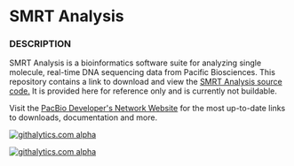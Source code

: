 SMRT Analysis
=============


### DESCRIPTION

SMRT Analysis is a bioinformatics software suite for analyzing single molecule, real-time DNA sequencing data from Pacific Biosciences.  This repository contains a link to download and view the [SMRT Analysis source code.](http://files.pacb.com/software/smrtanalysis/2.0.0/smrtanalysis-source.2.0.0.tgz)  It is provided here for reference only and is currently not buildable.






Visit the [PacBio Developer's Network Website](http://pacbiodevnet.com) for the most up-to-date links to downloads, documentation and more.


[![githalytics.com alpha](https://cruel-carlota.pagodabox.com/104b77caac44b82e52bce19ad64c9c0b "githalytics.com")](http://githalytics.com/github.com/PacificBiosciences)

[![githalytics.com alpha](https://cruel-carlota.pagodabox.com/7366a65cbb1bb1a13ac5c5375ad33261 "githalytics.com")](http://githalytics.com/PacificBiosciences/SMRT-Analysis)
